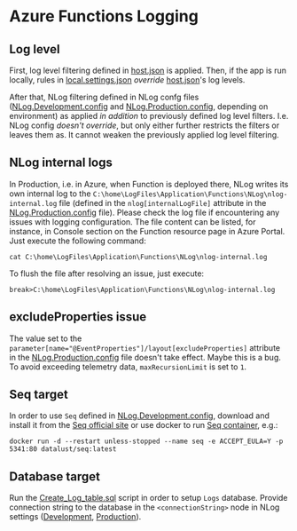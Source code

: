 ﻿# Azure Functions Logging

## Log level
First, log level filtering defined in [host.json](../AzureFunctionsApp/host.json) is applied. Then, if the app is run locally, rules in [local.settings.json](../AzureFunctionsApp/local.settings.json) _override_ [host.json](../AzureFunctionsApp/host.json)'s log levels.

After that, NLog filtering defined in NLog confg files ([NLog.Development.config](NLog.Development.config) and [NLog.Production.config](NLog.Production.config), depending on environment) as applied _in addition_ to previously defined log level filters. I.e. NLog config _doesn't override_, but only either further restricts the filters or leaves them as. It cannot weaken the previously applied log level filtering.

## NLog internal logs
In Production, i.e. in Azure, when Function is deployed there, NLog writes its own internal log to the `C:\home\LogFiles\Application\Functions\NLog\nlog-internal.log` file (defined in the `nlog[internalLogFile]` attribute in the [NLog.Production.config](NLog.Production.config) file). Please check the log file if encountering any issues with logging configuration. The file content can be listed, for instance, in Console section on the Function resource page in Azure Portal. Just execute the following command:
```Shell
cat C:\home\LogFiles\Application\Functions\NLog\nlog-internal.log
```
To flush the file after resolving an issue, just execute:
```Shell
break>C:\home\LogFiles\Application\Functions\NLog\nlog-internal.log
```

## excludeProperties issue
The value set to the `parameter[name="@EventProperties"]/layout[excludeProperties]` attribute in the [NLog.Production.config](NLog.Production.config) file doesn't take effect. Maybe this is a bug. To avoid exceeding telemetry data, `maxRecursionLimit` is set to `1`.

## Seq target
In order to use `Seq` defined in [NLog.Development.config](NLog.Development.config), download and install it from the [Seq official site](https://datalust.co/download) or use docker to run [Seq container](https://hub.docker.com/r/datalust/seq), e.g.:
```Shell
docker run -d --restart unless-stopped --name seq -e ACCEPT_EULA=Y -p 5341:80 datalust/seq:latest
```

## Database target
Run the [Create_Log_table.sql](scripts/init-logs-table.sql) script in order to setup `Logs` database. Provide connection string to the database in the `<connectionString>` node in NLog settings ([Development](NLog.Development.config#L44), [Production](NLog.Production.config#L12)).